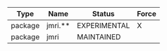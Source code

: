 Type | Name | Status | Force
---- | ---- | ------ | -----
package | jmri.** | EXPERIMENTAL | X
package | jmri | MAINTAINED
